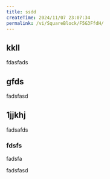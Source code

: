 ```yaml
---
title: ssdd
createTime: 2024/11/07 23:07:34
permalink: /vi/SquareBlock/F5G3FfdH/
---
```


## kkll
fdasfads

## gfds
fadsfasd

## 1jjkhj
fadsafds

### fdsfs 
fadsfa


fadsfasd
